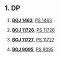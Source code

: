 ## 1. DP

1. [**BOJ 1463**](https://www.acmicpc.net/problem/1463), 
[PS 1463](https://github.com/kimhyeon/PS/blob/master/src/DP_1/PS1463.java)

2. [**BOJ 11726**](https://www.acmicpc.net/problem/11726), 
[PS 11726](https://github.com/kimhyeon/PS/blob/master/src/DP_1/PS11726.java)

3. [**BOJ 11727**](https://www.acmicpc.net/problem/11727), 
[PS 11727](https://github.com/kimhyeon/PS/blob/master/src/DP_1/PS11727.java)

4. [**BOJ 9095**](https://www.acmicpc.net/problem/9095), 
[PS 9095](https://github.com/kimhyeon/PS/blob/master/src/DP_1/PS9095.java)

